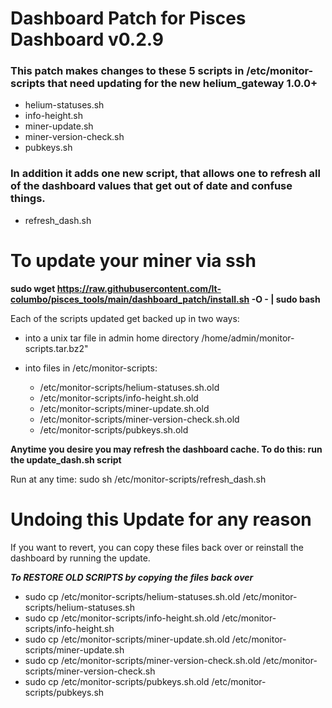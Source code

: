 # Dashboard Patch for Pisces Dashboard v0.2.9

### This patch makes changes to these 5 scripts in /etc/monitor-scripts that need updating for the new helium_gateway 1.0.0+

* helium-statuses.sh
* info-height.sh
* miner-update.sh
* miner-version-check.sh
* pubkeys.sh 

### In addition it adds one new script, that allows one to refresh all of the dashboard values that get out of date and confuse things.

* refresh_dash.sh

# To update your miner via ssh

**sudo wget https://raw.githubusercontent.com/lt-columbo/pisces_tools/main/dashboard_patch/install.sh -O - | sudo bash**

Each of the scripts updated get backed up in two ways:
* into a unix tar file in admin home directory /home/admin/monitor-scripts.tar.bz2"
* into files in /etc/monitor-scripts:

  - /etc/monitor-scripts/helium-statuses.sh.old
  - /etc/monitor-scripts/info-height.sh.old
  - /etc/monitor-scripts/miner-update.sh.old
  - /etc/monitor-scripts/miner-version-check.sh.old
  - /etc/monitor-scripts/pubkeys.sh.old

**Anytime you desire you may refresh the dashboard cache. To do this: run the update_dash.sh script**  

Run at any time:
sudo sh /etc/monitor-scripts/refresh_dash.sh

# Undoing this Update for any reason  
If you want to revert, you can copy these files back over or reinstall the dashboard by running the update.

***To RESTORE OLD SCRIPTS by copying the files back over***  
- sudo cp /etc/monitor-scripts/helium-statuses.sh.old /etc/monitor-scripts/helium-statuses.sh
- sudo cp /etc/monitor-scripts/info-height.sh.old /etc/monitor-scripts/info-height.sh
- sudo cp /etc/monitor-scripts/miner-update.sh.old /etc/monitor-scripts/miner-update.sh
- sudo cp /etc/monitor-scripts/miner-version-check.sh.old /etc/monitor-scripts/miner-version-check.sh
- sudo cp /etc/monitor-scripts/pubkeys.sh.old /etc/monitor-scripts/pubkeys.sh
